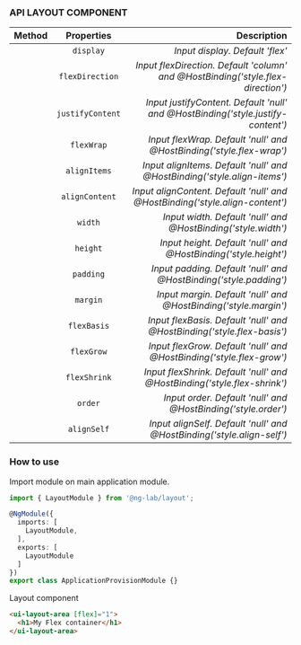 ### API LAYOUT COMPONENT

<div class="md-card__table">

| **Method** | **Properties** | **Description** |
|:---|:---:|---:|
|  | `display` | *Input display. Default 'flex'* |
|  | `flexDirection` | *Input flexDirection. Default 'column' and @HostBinding('style.flex-direction')* |
|  | `justifyContent` | *Input justifyContent. Default 'null' and @HostBinding('style.justify-content')* |
|  | `flexWrap` | *Input flexWrap. Default 'null' and @HostBinding('style.flex-wrap')* |
|  | `alignItems` | *Input alignItems. Default 'null' and @HostBinding('style.align-items')* |
|  | `alignContent` | *Input alignContent. Default 'null' and @HostBinding('style.align-content')* |
|  | `width` | *Input width. Default 'null' and @HostBinding('style.width')* |
|  | `height` | *Input height. Default 'null' and @HostBinding('style.height')* |
|  | `padding` | *Input padding. Default 'null' and @HostBinding('style.padding')* |
|  | `margin` | *Input margin. Default 'null' and @HostBinding('style.margin')* |
|  | `flexBasis` | *Input flexBasis. Default 'null' and @HostBinding('style.flex-basis')* |
|  | `flexGrow` | *Input flexGrow. Default 'null' and @HostBinding('style.flex-grow')* |
|  | `flexShrink` | *Input flexShrink. Default 'null' and @HostBinding('style.flex-shrink')* |
|  | `order` | *Input order. Default 'null' and @HostBinding('style.order')* |
|  | `alignSelf` | *Input alignSelf. Default 'null' and @HostBinding('style.align-self')* |

</div>

### How to use

Import module on main application module.

```typescript
import { LayoutModule } from '@ng-lab/layout';

@NgModule({
  imports: [
    LayoutModule,
  ],
  exports: [
    LayoutModule
  ]
})
export class ApplicationProvisionModule {}
```

Layout component

```html
<ui-layout-area [flex]="1">
  <h1>My Flex container</h1>
</ui-layout-area>
```
